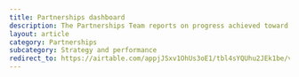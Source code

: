 ```yaml
---
title: Partnerships dashboard
description: The Partnerships Team reports on progress achieved toward strategic objectives and key results as well as program revenue targets in the Partnerships Dashboard.
layout: article
category: Partnerships
subcategory: Strategy and performance
redirect_to: https://airtable.com/appjJSxv1OhUs3oE1/tbl4sYQUhu2JEk1be/viwfB0kIQjdN77mSz?blocks=hide
---
```

